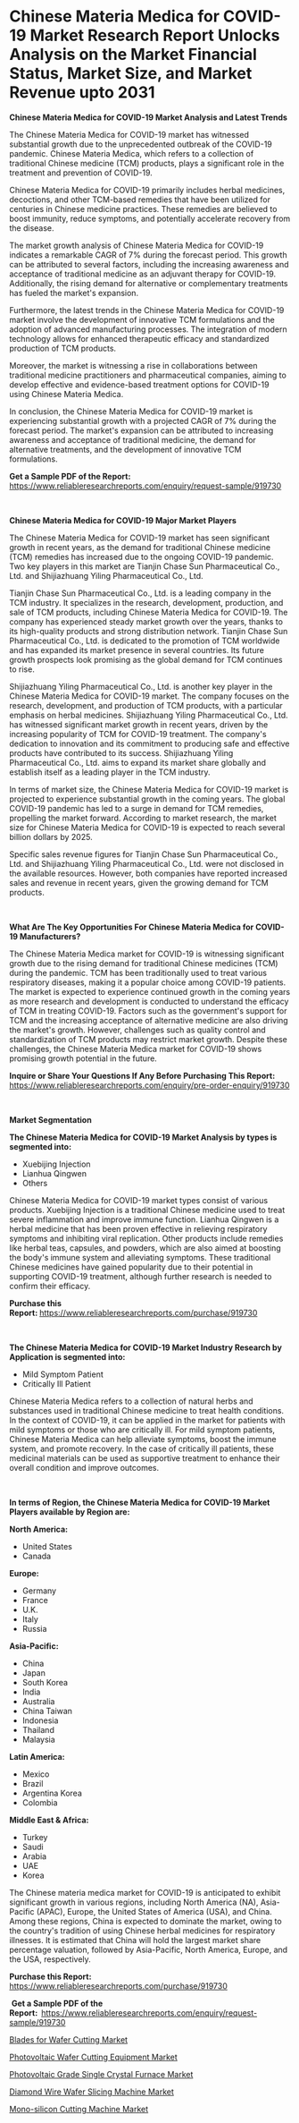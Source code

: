 <p><h1>Chinese Materia Medica for COVID-19 Market Research Report Unlocks Analysis on the Market Financial Status, Market Size, and Market Revenue upto 2031</h1></p><p><strong>Chinese Materia Medica for COVID-19 Market Analysis and Latest Trends</strong></p>
<p><p>The Chinese Materia Medica for COVID-19 market has witnessed substantial growth due to the unprecedented outbreak of the COVID-19 pandemic. Chinese Materia Medica, which refers to a collection of traditional Chinese medicine (TCM) products, plays a significant role in the treatment and prevention of COVID-19.</p><p>Chinese Materia Medica for COVID-19 primarily includes herbal medicines, decoctions, and other TCM-based remedies that have been utilized for centuries in Chinese medicine practices. These remedies are believed to boost immunity, reduce symptoms, and potentially accelerate recovery from the disease.</p><p>The market growth analysis of Chinese Materia Medica for COVID-19 indicates a remarkable CAGR of 7% during the forecast period. This growth can be attributed to several factors, including the increasing awareness and acceptance of traditional medicine as an adjuvant therapy for COVID-19. Additionally, the rising demand for alternative or complementary treatments has fueled the market's expansion.</p><p>Furthermore, the latest trends in the Chinese Materia Medica for COVID-19 market involve the development of innovative TCM formulations and the adoption of advanced manufacturing processes. The integration of modern technology allows for enhanced therapeutic efficacy and standardized production of TCM products.</p><p>Moreover, the market is witnessing a rise in collaborations between traditional medicine practitioners and pharmaceutical companies, aiming to develop effective and evidence-based treatment options for COVID-19 using Chinese Materia Medica.</p><p>In conclusion, the Chinese Materia Medica for COVID-19 market is experiencing substantial growth with a projected CAGR of 7% during the forecast period. The market's expansion can be attributed to increasing awareness and acceptance of traditional medicine, the demand for alternative treatments, and the development of innovative TCM formulations.</p></p>
<p><strong>Get a Sample PDF of the Report:&nbsp;</strong> <a href="https://www.reliableresearchreports.com/enquiry/request-sample/919730">https://www.reliableresearchreports.com/enquiry/request-sample/919730</a></p>
<p>&nbsp;</p>
<p><strong>Chinese Materia Medica for COVID-19 Major Market Players</strong></p>
<p><p>The Chinese Materia Medica for COVID-19 market has seen significant growth in recent years, as the demand for traditional Chinese medicine (TCM) remedies has increased due to the ongoing COVID-19 pandemic. Two key players in this market are Tianjin Chase Sun Pharmaceutical Co., Ltd. and Shijiazhuang Yiling Pharmaceutical Co., Ltd.</p><p>Tianjin Chase Sun Pharmaceutical Co., Ltd. is a leading company in the TCM industry. It specializes in the research, development, production, and sale of TCM products, including Chinese Materia Medica for COVID-19. The company has experienced steady market growth over the years, thanks to its high-quality products and strong distribution network. Tianjin Chase Sun Pharmaceutical Co., Ltd. is dedicated to the promotion of TCM worldwide and has expanded its market presence in several countries. Its future growth prospects look promising as the global demand for TCM continues to rise.</p><p>Shijiazhuang Yiling Pharmaceutical Co., Ltd. is another key player in the Chinese Materia Medica for COVID-19 market. The company focuses on the research, development, and production of TCM products, with a particular emphasis on herbal medicines. Shijiazhuang Yiling Pharmaceutical Co., Ltd. has witnessed significant market growth in recent years, driven by the increasing popularity of TCM for COVID-19 treatment. The company's dedication to innovation and its commitment to producing safe and effective products have contributed to its success. Shijiazhuang Yiling Pharmaceutical Co., Ltd. aims to expand its market share globally and establish itself as a leading player in the TCM industry.</p><p>In terms of market size, the Chinese Materia Medica for COVID-19 market is projected to experience substantial growth in the coming years. The global COVID-19 pandemic has led to a surge in demand for TCM remedies, propelling the market forward. According to market research, the market size for Chinese Materia Medica for COVID-19 is expected to reach several billion dollars by 2025.</p><p>Specific sales revenue figures for Tianjin Chase Sun Pharmaceutical Co., Ltd. and Shijiazhuang Yiling Pharmaceutical Co., Ltd. were not disclosed in the available resources. However, both companies have reported increased sales and revenue in recent years, given the growing demand for TCM products.</p></p>
<p>&nbsp;</p>
<p><strong>What Are The Key Opportunities For Chinese Materia Medica for COVID-19 Manufacturers?</strong></p>
<p><p>The Chinese Materia Medica market for COVID-19 is witnessing significant growth due to the rising demand for traditional Chinese medicines (TCM) during the pandemic. TCM has been traditionally used to treat various respiratory diseases, making it a popular choice among COVID-19 patients. The market is expected to experience continued growth in the coming years as more research and development is conducted to understand the efficacy of TCM in treating COVID-19. Factors such as the government's support for TCM and the increasing acceptance of alternative medicine are also driving the market's growth. However, challenges such as quality control and standardization of TCM products may restrict market growth. Despite these challenges, the Chinese Materia Medica market for COVID-19 shows promising growth potential in the future.</p></p>
<p><strong>Inquire or Share Your Questions If Any Before Purchasing This Report:</strong> <a href="https://www.reliableresearchreports.com/enquiry/pre-order-enquiry/919730">https://www.reliableresearchreports.com/enquiry/pre-order-enquiry/919730</a></p>
<p>&nbsp;</p>
<p><strong>Market Segmentation</strong></p>
<p><strong>The Chinese Materia Medica for COVID-19 Market Analysis by types is segmented into:</strong></p>
<p><ul><li>Xuebijing Injection</li><li>Lianhua Qingwen</li><li>Others</li></ul></p>
<p><p>Chinese Materia Medica for COVID-19 market types consist of various products. Xuebijing Injection is a traditional Chinese medicine used to treat severe inflammation and improve immune function. Lianhua Qingwen is a herbal medicine that has been proven effective in relieving respiratory symptoms and inhibiting viral replication. Other products include remedies like herbal teas, capsules, and powders, which are also aimed at boosting the body's immune system and alleviating symptoms. These traditional Chinese medicines have gained popularity due to their potential in supporting COVID-19 treatment, although further research is needed to confirm their efficacy.</p></p>
<p><strong>Purchase this Report:&nbsp;</strong><a href="https://www.reliableresearchreports.com/purchase/919730">https://www.reliableresearchreports.com/purchase/919730</a></p>
<p>&nbsp;</p>
<p><strong>The Chinese Materia Medica for COVID-19 Market Industry Research by Application is segmented into:</strong></p>
<p><ul><li>Mild Symptom Patient</li><li>Critically Ill Patient</li></ul></p>
<p><p>Chinese Materia Medica refers to a collection of natural herbs and substances used in traditional Chinese medicine to treat health conditions. In the context of COVID-19, it can be applied in the market for patients with mild symptoms or those who are critically ill. For mild symptom patients, Chinese Materia Medica can help alleviate symptoms, boost the immune system, and promote recovery. In the case of critically ill patients, these medicinal materials can be used as supportive treatment to enhance their overall condition and improve outcomes.</p></p>
<p>&nbsp;</p>
<p><strong>In terms of Region, the Chinese Materia Medica for COVID-19 Market Players available by Region are:</strong></p>
<p>
    <p> <strong> North America: </strong>
        <ul>
            <li>United States</li>
            <li>Canada</li>
        </ul>
        </p> 
    <p> <strong> Europe: </strong>
        <ul>
            <li>Germany</li>
            <li>France</li>
            <li>U.K.</li>
            <li>Italy</li>
            <li>Russia</li>
        </ul>
        </p> 
    <p> <strong> Asia-Pacific: </strong>
        <ul>
            <li>China</li>
            <li>Japan</li>
            <li>South Korea</li>
            <li>India</li>
            <li>Australia</li>
            <li>China Taiwan</li>
            <li>Indonesia</li>
            <li>Thailand</li>
            <li>Malaysia</li>
        </ul>
        </p> 
    <p> <strong> Latin America: </strong>
        <ul>
            <li>Mexico</li>
            <li>Brazil</li>
            <li>Argentina Korea</li>
            <li>Colombia</li>
        </ul>
        </p> 
    <p> <strong> Middle East & Africa: </strong>
        <ul>
            <li>Turkey</li>
            <li>Saudi</li>
            <li>Arabia</li>
            <li>UAE</li>
            <li>Korea</li>
        </ul>
    </p>
    </p>
<p><p>The Chinese materia medica market for COVID-19 is anticipated to exhibit significant growth in various regions, including North America (NA), Asia-Pacific (APAC), Europe, the United States of America (USA), and China. Among these regions, China is expected to dominate the market, owing to the country's tradition of using Chinese herbal medicines for respiratory illnesses. It is estimated that China will hold the largest market share percentage valuation, followed by Asia-Pacific, North America, Europe, and the USA, respectively.</p></p>
<p><strong>Purchase this Report: </strong><a href="https://www.reliableresearchreports.com/purchase/919730">https://www.reliableresearchreports.com/purchase/919730</a></p>
<p>&nbsp;<strong>Get a Sample PDF of the Report:&nbsp;&nbsp;</strong><a href="https://www.reliableresearchreports.com/enquiry/request-sample/919730">https://www.reliableresearchreports.com/enquiry/request-sample/919730</a></p>
<p><strong></strong></p>
<p><p><a href="https://medium.com/@lauragriffin12/blades-for-wafer-cutting-market-trends-forecast-and-competitive-analysis-to-2031-c4119c63612f">Blades for Wafer Cutting Market</a></p><p><a href="https://medium.com/@lauragriffin12/photovoltaic-wafer-cutting-equipment-nbsp-market-focuses-on-market-share-size-and-projected-606634933209">Photovoltaic Wafer Cutting Equipment Market</a></p><p><a href="https://medium.com/@lauragriffin12/photovoltaic-grade-single-crystal-furnace-market-analysis-and-sze-forecasted-for-period-from-2024-d742c2a754a6">Photovoltaic Grade Single Crystal Furnace Market</a></p><p><a href="https://medium.com/@lauragriffin12/diamond-wire-wafer-slicing-machine-market-report-reveals-the-latest-trends-and-growth-opportunities-5c372fcf5880">Diamond Wire Wafer Slicing Machine Market</a></p><p><a href="https://medium.com/@lauragriffin12/mono-silicon-cutting-machine-market-size-market-outlook-and-market-forecast-2024-to-2031-fe4aedb40c0e">Mono-silicon Cutting Machine Market</a></p></p>